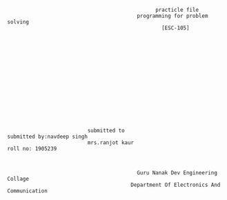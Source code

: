                                                     practicle file
                                              programming for problem solving
                                                      [ESC-105]                                
                                    
                                    
                                    
                                    
                                    
                                    
                                    
                                    
                                    
                                    
                                    
                                    
                                    
                                    
                                    
                                    
                              submitted to                                        submitted by:navdeep singh
                              mrs.ranjot kaur                                     roll no: 1905239
                                   
                                   
                                                                                          
                                              Guru Nanak Dev Engineering Collage
                                            Department Of Electronics And Communication  

